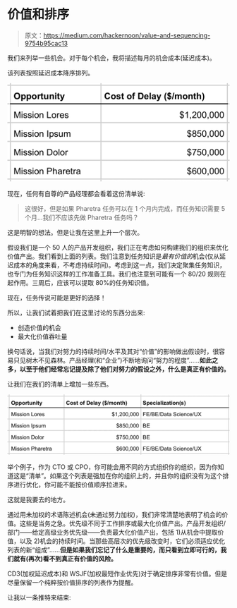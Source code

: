 # 价值和排序

> 原文：<https://medium.com/hackernoon/value-and-sequencing-9754b95cac13>

我们来列举一些机会。对于每个机会，我将描述每月的机会成本(延迟成本)。

该列表按照延迟成本降序排列。

![](img/f00997d5c5574c8f04509341ea303159.png)

现在，任何有自尊的产品经理都会看着这份清单说:

> 这很好，但是如果 Pharetra 任务可以在 1 个月内完成，而任务知识需要 5 个月…我们不应该先做 Pharetra 任务吗？

这是明智的想法。但是让我在这里上升一个层次。

假设我们是一个 50 人的产品开发组织，我们正在考虑如何构建我们的组织来优化价值产出。我们看到上面的列表。我们注意到任务知识是*最有价值的*机会(仅从延迟成本的角度来看，不考虑持续时间)。考虑到这一点，我们决定聚集任务知识，也专门为任务知识这样的工作准备工具。我们也注意到可能有一个 80/20 规则在起作用。三周后，应该可以提取 80%的任务知识值。

现在，任务传说可能是更好的选择！

所以，让我们试着把我们在这里讨论的东西分出来:

*   创造价值的机会
*   最大化价值吞吐量

换句话说，当我们对努力的持续时间/水平及其对“价值”的影响做出假设时，很容易只见树木不见森林。产品经理(和“企业”)不断地询问“努力的程度”……**如此之多，以至于他们经常忘记提及除了他们对努力的假设之外，什么是真正有价值的。**

让我们在我们的清单上增加一些东西。

![](img/ffcb90052cf947681fe5b3f70ecd8ff1.png)

举个例子，作为 CTO 或 CPO，你可能会用不同的方式组织你的组织，因为你知道这是“清单”。如果这个列表是强加在你的组织上的，并且你的组织没有为这个排序进行优化，你可能不能按价值顺序拉进来。

这就是我要去的地方。

通过用未加权的术语陈述机会(未通过努力加权)，我们非常清楚地表明了机会的价值。这些是当务之急。优先级不同于工作排序或最大化价值产出。产品开发组织/部门——给定高级业务优先级——负责最大化价值产出，包括 1)从机会中提取价值，以及 2)机会的持续时间。当那些高层次的优先级改变时，它们必须适应优化列表的新“组成”……**但是如果我们忘记了什么是重要的，而只看到立即可行的，我们就有(再次)看不到真正有价值的风险。**

CD3(加权延迟成本)和 WSJF(加权最短作业优先)对于确定排序非常有价值。但是尽量保留一个纯粹按价值排序的列表作为提醒。

让我以一条推特来结束: